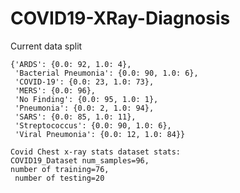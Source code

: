 # COVID19-XRay-Diagnosis
Current data split

    {'ARDS': {0.0: 92, 1.0: 4},
     'Bacterial Pneumonia': {0.0: 90, 1.0: 6},
     'COVID-19': {0.0: 23, 1.0: 73},
     'MERS': {0.0: 96},
     'No Finding': {0.0: 95, 1.0: 1},
     'Pneumonia': {0.0: 2, 1.0: 94},
     'SARS': {0.0: 85, 1.0: 11},
     'Streptococcus': {0.0: 90, 1.0: 6},
     'Viral Pneumonia': {0.0: 12, 1.0: 84}}

    Covid Chest x-ray stats dataset stats:
    COVID19_Dataset num_samples=96,
    number of training=76,
     number of testing=20
